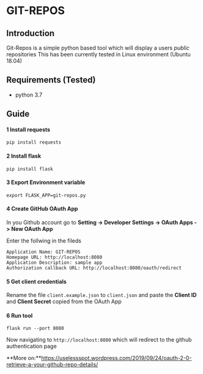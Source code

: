 # GIT-REPOS

## Introduction

Git-Repos is a simple python based tool which will display a users *public* repositories
This has been currently tested in Linux environment (Ubuntu 18.04) 

## Requirements (Tested)

* python 3.7

## Guide

#### 1 Install requests

```pip install requests```

#### 2 Install flask

```pip install flask```

#### 3 Export Environment variable

```export FLASK_APP=git-repos.py```

#### 4 Create GitHub OAuth App

In you Github account go to **Setting -> Developer Settings -> OAuth Apps -> New OAuth App**

Enter the follwing in the fileds

```
Application Name: GIT-REPOS
Homepage URL: http://localhost:8080
Application Description: sample app
Authorization callback URL: http://localhost:8080/oauth/redirect
```

#### 5 Get client credentials

Rename the file ```client.example.json``` to ```client.json``` and paste the **Client ID** and **Client Secret** copied from the OAuth App

#### 6 Run tool

```flask run --port 8080```

Now navigating to ```http://localhost:8080``` which will redirect to the github authentication page

**More on:**https://uselessspot.wordpress.com/2019/09/24/oauth-2-0-retrieve-a-your-github-repo-details/
